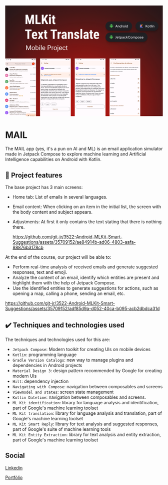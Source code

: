 ![Mobile-Android-com-IA-3522](https://github.com/IagoAntunes/MLKitTextTranslate/blob/master/app/src/main/res/drawable/github/text_translated_cover.png)

# MAIL

The MAIL app (yes, it's a pun on AI and ML) is an email application simulator made in Jetpack Compose to explore machine learning and Artificial Intelligence capabilities on Android with Kotlin.

## 🔨 Project features
The base project has 3 main screens:
- Home tab: List of emails in several languages.
- Email content: When clicking on an item in the initial list, the screen with the body content and subject appears.
- Adjustments: At first it only contains the text stating that there is nothing there.
  
  https://github.com/git-jr/3522-Android-MLKit-Smart-Suggestions/assets/35709152/ae84914b-ad06-4803-aafa-88876b3178cb

At the end of the course, our project will be able to:
- Perform real-time analysis of received emails and generate suggested responses, text and emoji.
- Analyze the content of an email, identify which entities are present and highlight them with the help of Jetpack Compose.
- Use the identified entities to generate suggestions for actions, such as opening a map, calling a phone, sending an email, etc.

https://github.com/git-jr/3522-Android-MLKit-Smart-Suggestions/assets/35709152/adf85d9a-d052-40ca-b095-acb2dbdca31d

## ✔️ Techniques and technologies used

The techniques and technologies used for this are:

- `Jetpack Compose`: Modern toolkit for creating UIs on mobile devices
- `Kotlin`: programming language
- `Gradle Version Catalogs`: new way to manage plugins and dependencies in Android projects
- `Material Design 3`: design pattern recommended by Google for creating modern UIs
- `Hilt`: dependency injection
- `Navigating with Compose`: navigation between composables and screens
- `Viewmodel and states`: screen state management
- `Kotlin Datetime`: navigation between composables and screens.  
- `ML Kit identification`: library for language analysis and identification, part of Google's machine learning toolset
- `ML Kit translation`: library for language analysis and translation, part of Google's machine learning toolset
- `ML Kit Smart Reply`: library for text analysis and suggested responses, part of Google's suite of machine learning tools
- `ML Kit Entity Extraction`: library for text analysis and entity extraction, part of Google's machine learning toolset

[codigo-final]: https://github.com/alura-cursos/3522-Android-MLKit-Smart-Suggestions/tree/aula05
[download-final]: https://github.com/alura-cursos/3522-Android-MLKit-Smart-Suggestions/archive/refs/heads/aula05.zip

## Social
[Linkedin](https://www.linkedin.com/in/iagoaferreira/)

[Portfólio](https://iagoferreira.web.app/)
